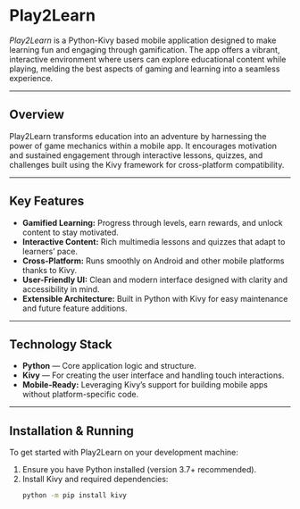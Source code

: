 # Play2Learn

_Play2Learn_ is a Python-Kivy based mobile application designed to make learning fun and engaging through gamification. The app offers a vibrant, interactive environment where users can explore educational content while playing, melding the best aspects of gaming and learning into a seamless experience.

---

## Overview

Play2Learn transforms education into an adventure by harnessing the power of game mechanics within a mobile app. It encourages motivation and sustained engagement through interactive lessons, quizzes, and challenges built using the Kivy framework for cross-platform compatibility.

---

## Key Features

- **Gamified Learning:** Progress through levels, earn rewards, and unlock content to stay motivated.
- **Interactive Content:** Rich multimedia lessons and quizzes that adapt to learners’ pace.
- **Cross-Platform:** Runs smoothly on Android and other mobile platforms thanks to Kivy.
- **User-Friendly UI:** Clean and modern interface designed with clarity and accessibility in mind.
- **Extensible Architecture:** Built in Python with Kivy for easy maintenance and future feature additions.

---

## Technology Stack

- **Python** — Core application logic and structure.
- **Kivy** — For creating the user interface and handling touch interactions.
- **Mobile-Ready:** Leveraging Kivy’s support for building mobile apps without platform-specific code.

---

## Installation & Running

To get started with Play2Learn on your development machine:

1. Ensure you have Python installed (version 3.7+ recommended).
2. Install Kivy and required dependencies:
   ```bash
   python -m pip install kivy
